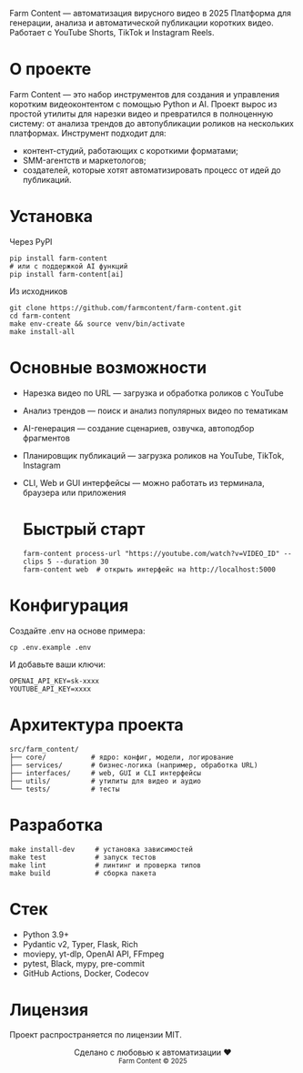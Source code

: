 Farm Content — автоматизация вирусного видео в 2025
Платформа для генерации, анализа и автоматической публикации коротких видео.
Работает с YouTube Shorts, TikTok и Instagram Reels.

# О проекте
Farm Content — это набор инструментов для создания и управления коротким видеоконтентом с помощью Python и AI.
Проект вырос из простой утилиты для нарезки видео и превратился в полноценную систему: от анализа трендов до автопубликации роликов на нескольких платформах.
Инструмент подходит для:
- контент-студий, работающих с короткими форматами;
- SMM-агентств и маркетологов;
- создателей, которые хотят автоматизировать процесс от идей до публикаций.


 # Установка
 
Через PyPI
```
pip install farm-content
# или с поддержкой AI функций
pip install farm-content[ai]
```

Из исходников
```
git clone https://github.com/farmcontent/farm-content.git
cd farm-content
make env-create && source venv/bin/activate
make install-all
```

# Основные возможности
- Нарезка видео по URL — загрузка и обработка роликов с YouTube
- Анализ трендов — поиск и анализ популярных видео по тематикам
- AI-генерация — создание сценариев, озвучка, автоподбор фрагментов
- Планировщик публикаций — загрузка роликов на YouTube, TikTok, Instagram
- CLI, Web и GUI интерфейсы — можно работать из терминала, браузера или приложения

  # Быстрый старт
  ```
  farm-content process-url "https://youtube.com/watch?v=VIDEO_ID" --clips 5 --duration 30
  farm-content web  # открыть интерфейс на http://localhost:5000
  ```

 # Конфигурация
Создайте .env на основе примера:
```
cp .env.example .env
```

И добавьте ваши ключи:
```
OPENAI_API_KEY=sk-xxxx
YOUTUBE_API_KEY=xxxx
```

# Архитектура проекта
```
src/farm_content/
├── core/           # ядро: конфиг, модели, логирование
├── services/       # бизнес-логика (например, обработка URL)
├── interfaces/     # web, GUI и CLI интерфейсы
├── utils/          # утилиты для видео и аудио
└── tests/          # тесты
```

# Разработка 
```
make install-dev     # установка зависимостей
make test            # запуск тестов
make lint            # линтинг и проверка типов
make build           # сборка пакета
```

# Стек 
- Python 3.9+
- Pydantic v2, Typer, Flask, Rich
- moviepy, yt-dlp, OpenAI API, FFmpeg
- pytest, Black, mypy, pre-commit
- GitHub Actions, Docker, Codecov

# Лицензия
Проект распространяется по лицензии MIT.

<p align="center"> Сделано с любовью к автоматизации ❤️<br> <sub>Farm Content © 2025</sub> </p>
